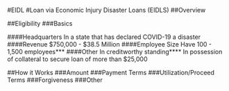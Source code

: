 #EIDL
#Loan via Economic Injury Disaster Loans (EIDLS)
##Overview

##Eligibility
###Basics

####Headquarters
In a state that has declared COVID-19 a disaster
####Revenue
$750,000 - $38.5 Million
####Employee Size
Have 100 - 1,500 employees***
####Other
In creditworthy standing****
In possession of collateral to secure loan of more than $25,000

##How it Works
###Amount
###Payment Terms
###Utilization/Proceed Terms
###Forgiveness
###Other
